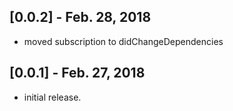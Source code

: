 ## [0.0.2] - Feb. 28, 2018
* moved subscription to didChangeDependencies

## [0.0.1] - Feb. 27, 2018

* initial release.


